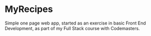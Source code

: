 # MyRecipes

Simple one page web app, started as an exercise in basic Front End Development, as part of my Full Stack course with Codemasters.
